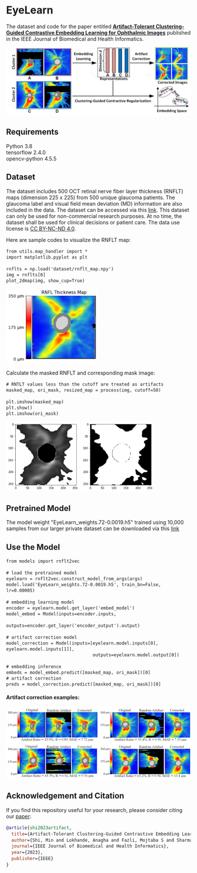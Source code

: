 # EyeLearn

The dataset and code for the paper entitled [**Artifact-Tolerant Clustering-Guided Contrastive Embedding Learning for Ophthalmic Images**](https://ieeexplore.ieee.org/document/10159482) published in the IEEE Journal of Biomedical and Health Informatics.

<img src="imgs/Fig1.png" width="700">

## Requirements
Python 3.8 <br/>
tensorflow 2.4.0 <br/>
opencv-python 4.5.5

## Dataset
The dataset includes 500 OCT retinal nerve fiber layer thickness (RNFLT) maps (dimension 225 x 225) from 500 unique glaucoma patients. The glaucoma label and visual field mean deviation (MD) information are also included in the data. The dataset can be accessed via this [link](https://ophai.hms.harvard.edu/datasets/harvard-gd500/). This dataset can only be used for non-commercial research purposes. At no time, the dataset shall be used for clinical decisions or patient care. The data use license is [CC BY-NC-ND 4.0](https://creativecommons.org/licenses/by-nc-nd/4.0/).

Here are sample codes to visualize the RNFLT map:
````
from utils.map_handler import *
import matplotlib.pyplot as plt

rnflts = np.load('dataset/rnflt_map.npy')
img = rnflts[0]
plot_2dmap(img, show_cup=True)
````
<img src="imgs/Fig2.png" width="250">

Calculate the masked RNFLT and corresponding mask image:
````
# RNTLT values less than the cutoff are treated as artifacts
masked_map, ori_mask, resized_map = process(img, cutoff=50)

plt.imshow(masked_map)
plt.show()
plt.imshow(ori_mask)
````
<img src="imgs/masked_map.png" width="200">
<img src="imgs/ori_mask.png" width="200">

## Pretrained Model
The model weight "EyeLearn_weights.72-0.0019.h5" trained using 10,000 samples from our larger private dataset can be downloaded via this [link](https://ophai.hms.harvard.edu/datasets/harvard-gd500/)


## Use the Model
````
from models import rnflt2vec

# load the pretrained model
eyelearn = rnflt2vec.construct_model_from_args(args)
model.load('EyeLearn_weights.72-0.0019.h5', train_bn=False, lr=0.00005)

# embedding learning model
encoder = eyelearn.model.get_layer('embed_model')
model_embed = Model(inputs=encoder.inputs, 
                    outputs=encoder.get_layer('encoder_output').output)
                    
# artifact correction model                   
model_correction = Model(inputs=[eyelearn.model.inputs[0], eyelearn.model.inputs[1]],
                                 outputs=eyelearn.model.output[0])
                                 
# embedding inference
embeds = model_embed.predict([masked_map, ori_mask])[0] 
# artifact correction
preds = model_correction.predict([masked_map, ori_mask])[0]
````

#### Artifact correction examples: <br />
<img src="imgs/example.png" width="800">

## Acknowledgement and Citation


If you find this repository useful for your research, please consider citing our [paper](https://ieeexplore.ieee.org/abstract/document/10159482):

```bibtex
@article{shi2023artifact,
  title={Artifact-Tolerant Clustering-Guided Contrastive Embedding Learning for Ophthalmic Images in Glaucoma},
  author={Shi, Min and Lokhande, Anagha and Fazli, Mojtaba S and Sharma, Vishal and Tian, Yu and Luo, Yan and Pasquale, Louis R and Elze, Tobias and Boland, Michael V and Zebardast, Nazlee and others},
  journal={IEEE Journal of Biomedical and Health Informatics},
  year={2023},
  publisher={IEEE}
}

